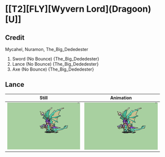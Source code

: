 # [\[T2\]\[FLY\]\[Wyvern Lord\]\(Dragoon\)\[U\]]

## Credit

Mycahel, Nuramon, The_Big_Dededester

1. Sword (No Bounce) {The_Big_Dededester}
2. Lance (No Bounce) {The_Big_Dededester}
3. Axe (No Bounce) {The_Big_Dededester}
	
## Lance

| Still | Animation |
| :---: | :-------: |
| ![Lance still](./Lance_000.png) | ![Lance animation](./Lance.gif) |
